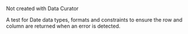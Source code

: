 Not created with Data Curator

A test for Date data types, formats and constraints to ensure the row and column are returned when an error is detected.
